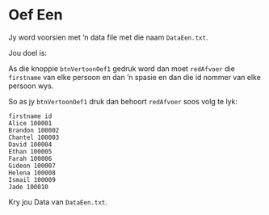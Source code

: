 # Oef Een

Jy word voorsien met ’n data file met die naam `DataEen.txt`.

Jou doel is:

As die knoppie `btnVertoonOef1` gedruk word dan moet `redAfvoer` die `firstname` van elke persoon en dan ’n spasie en dan die id nommer van elke persoon wys.

So as jy `btnVertoonOef1` druk dan behoort `redAfvoer` soos volg te lyk:

```text
firstname id
Alice 100001
Brandon 100002
Chantel 100003
David 100004
Ethan 100005
Farah 100006
Gideon 100007
Helena 100008
Ismail 100009
Jade 100010
```

Kry jou Data van `DataEen.txt`.